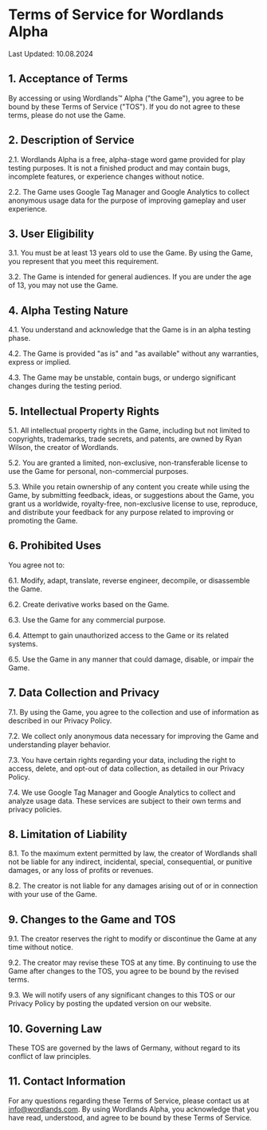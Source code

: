 # Terms of Service for Wordlands Alpha

Last Updated: 10.08.2024

## 1. Acceptance of Terms

By accessing or using Wordlands™ Alpha ("the Game"), you agree to be bound by these Terms of Service ("TOS"). If you do not agree to these terms, please do not use the Game.

## 2. Description of Service

2.1. Wordlands Alpha is a free, alpha-stage word game provided for play testing purposes. It is not a finished product and may contain bugs, incomplete features, or experience changes without notice.

2.2. The Game uses Google Tag Manager and Google Analytics to collect anonymous usage data for the purpose of improving gameplay and user experience.

## 3. User Eligibility

3.1. You must be at least 13 years old to use the Game. By using the Game, you represent that you meet this requirement.

3.2. The Game is intended for general audiences. If you are under the age of 13, you may not use the Game.

## 4. Alpha Testing Nature

4.1. You understand and acknowledge that the Game is in an alpha testing phase.

4.2. The Game is provided "as is" and "as available" without any warranties, express or implied.

4.3. The Game may be unstable, contain bugs, or undergo significant changes during the testing period.

## 5. Intellectual Property Rights

5.1. All intellectual property rights in the Game, including but not limited to copyrights, trademarks, trade secrets, and patents, are owned by Ryan Wilson, the creator of Wordlands.

5.2. You are granted a limited, non-exclusive, non-transferable license to use the Game for personal, non-commercial purposes.

5.3. While you retain ownership of any content you create while using the Game, by submitting feedback, ideas, or suggestions about the Game, you grant us a worldwide, royalty-free, non-exclusive license to use, reproduce, and distribute your feedback for any purpose related to improving or promoting the Game.

## 6. Prohibited Uses

You agree not to:

6.1. Modify, adapt, translate, reverse engineer, decompile, or disassemble the Game.

6.2. Create derivative works based on the Game.

6.3. Use the Game for any commercial purpose.

6.4. Attempt to gain unauthorized access to the Game or its related systems.

6.5. Use the Game in any manner that could damage, disable, or impair the Game.

## 7. Data Collection and Privacy

7.1. By using the Game, you agree to the collection and use of information as described in our Privacy Policy.

7.2. We collect only anonymous data necessary for improving the Game and understanding player behavior.

7.3. You have certain rights regarding your data, including the right to access, delete, and opt-out of data collection, as detailed in our Privacy Policy.

7.4. We use Google Tag Manager and Google Analytics to collect and analyze usage data. These services are subject to their own terms and privacy policies.

## 8. Limitation of Liability

8.1. To the maximum extent permitted by law, the creator of Wordlands shall not be liable for any indirect, incidental, special, consequential, or punitive damages, or any loss of profits or revenues.

8.2. The creator is not liable for any damages arising out of or in connection with your use of the Game.

## 9. Changes to the Game and TOS

9.1. The creator reserves the right to modify or discontinue the Game at any time without notice.

9.2. The creator may revise these TOS at any time. By continuing to use the Game after changes to the TOS, you agree to be bound by the revised terms.

9.3. We will notify users of any significant changes to this TOS or our Privacy Policy by posting the updated version on our website.

## 10. Governing Law

These TOS are governed by the laws of Germany, without regard to its conflict of law principles.

## 11. Contact Information

For any questions regarding these Terms of Service, please contact us at info@wordlands.com.
By using Wordlands Alpha, you acknowledge that you have read, understood, and agree to be bound by these Terms of Service.
